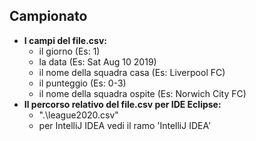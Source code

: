 ## Campionato

- __I campi del file.csv:__
    * il giorno (Es: 1)
    * la data (Es: Sat Aug 10 2019)
    * il nome della squadra casa (Es: Liverpool FC)
    * il punteggio (Es: 0-3)
    * il nome della squadra ospite (Es: Norwich City FC)
- __Il percorso relativo del file.csv per IDE Eclipse:__
    * ".\\league2020.csv"
    * per IntelliJ IDEA vedi il ramo 'IntelliJ IDEA'
